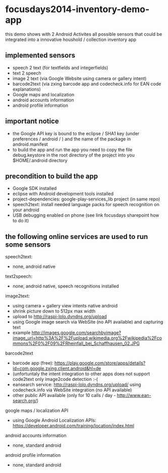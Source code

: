 focusdays2014-inventory-demo-app
============================

this demo shows with 2 Android Activites all possible sensors that could be integrated into a innovative houshold / collection inventory app

implemented sensors
----------------
- speech 2 text (for textfields and integerfields)
- text 2 speech
- image 2 text (via Google Website using camera or gallery intent)
- barcode2text (via zxing barcode app and codecheck.info for EAN code explanations)
- Google maps and localization
- android accounts information
- android profile information


important notice
----------------
- the Google API key is bound to the eclipse / SHA1 key (under preferences / android / ) and the name of the package in android.manifest
- to build the app and run the app you need to copy the file debug.keystore in the root directory of the project into you $HOME/.android directory

precondition to build the app
----------------
- Google SDK installed
- eclipse with Android development tools installed
- project-dependencies: google-play-services_lib project (in same repo)
- speech2text: install needed language packs for speech recognition on your android
- USB debugging enabled on phone (see link focusdays sharepoint how to do it)

the following online services are used to run some sensors
----------------
speech2text: 
- none, android native

text2speech: 
- none, android native, speech recognitions installed

image2text: 
- using camera + gallery view intents native android
- shrink picture down to 512px max width
- upload to http://raspi-lolo.dyndns.org/upload
- using Google image search via WebSite (no API available) and capturing text
- example http://images.google.com/searchbyimage?image_url=http%3A%2F%2Fupload.wikimedia.org%2Fwikipedia%2Fcommons%2F0%2F09%2FRheinfall_bei_Schaffhausen_02.JPG 

barcode2text
- barcode app (free): https://play.google.com/store/apps/details?id=com.google.zxing.client.android&hl=de 
- (unfortuntaly the intent integration to other apps does not support code2text only image2code detection :-(
- eansearch service: http://raspi-lolo.dyndns.org/upload/  using codecheck.info via WebSite integration (no API available)
- other public API available (only for 10 calls / day - http://www.ean-search.org/)

google maps / localization API
- using Google Android Localization APIs: https://developer.android.com/training/location/index.html

android accounts information
- none, standard android

android profile information
- none, standard android
